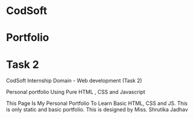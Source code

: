 # CodSoft
# Portfolio
# Task 2

CodSoft Internship
Domain - Web development (Task 2)

Personal portfolio Using Pure HTML , CSS and Javascript

This Page Is My Personal Portfolio To Learn Basic HTML, CSS and JS.
This is only static and basic portfolio.
This is designed by Miss. Shrutika Jadhav